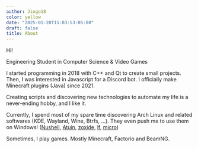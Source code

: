 ```yaml
---
author: Jiogo18
color: yellow
date: "2025-01-20T15:03:53-05:00"
draft: false
title: About
---
```


Hi!

Engineering Student in Computer Science & Video Games

I started programming in 2018 with C++ and Qt to create small projects.
Then, I was interested in Javascript for a Discord bot.
I officially make Minecraft plugins (Java) since 2021.

Creating scripts and discovering new technologies to automate my life
is a never-ending hobby, and I like it.

Currently, I spend most of my spare time discovering Arch Linux and related softwares (KDE, Wayland, Wine, Btrfs, ...).
They even push me to use them on Windows!
([Nushell](https://www.nushell.sh),
[Atuin](https://atuin.sh),
[zoxide](https://github.com/ajeetdsouza/zoxide),
[lf](https://github.com/gokcehan/lf),
[micro](https://micro-editor.github.io))

Sometimes, I play games.
Mostly Minecraft, Factorio and BeamNG.
